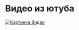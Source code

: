 # Видео из ютуба

[![Картинка Видео](https://lifehacker.ru/wp-content/uploads/2013/05/50800-2560x1600.jpg)](https://www.youtube.com/watch?v=3paqSjbL2Lo)